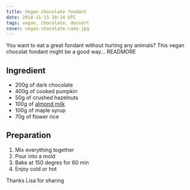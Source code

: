 ```yaml
---
title: Vegan chocolate fondant
date: 2014-11-15 20:14 UTC
tags: vegan, chocolate, dessert
cover: vegan-chocolate-cake.jpg
---
```


You want to eat a great fondant without hurting any animals? 
This vegan chocolat fondant might be a good way...
READMORE

## Ingredient

* 200g of dark chocolate
* 400g of cooked pumpkin
* 50g of crushed hazelnuts
* 100g of [almond milk](/2014/10/31/almond-milk/)
* 100g of maple syrup
* 70g of flower rice

## Preparation

1. Mix everything together
2. Pour into a mold
3. Bake at 150 degres for 60 min
4. Enjoy cold or hot 

Thanks Lisa for sharing